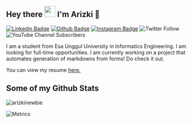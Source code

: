## Hey there <img src="https://github.com/TheDudeThatCode/TheDudeThatCode/blob/master/Assets/Hi.gif" width="30px"> I'm Arizki 🐼
[![Linkedin Badge](https://img.shields.io/badge/-arizkinewbie-0072b1?style=flat&logo=Linkedin&logoColor=white&link=https://www.linkedin.com/in/arizkinewbie/)](https://www.linkedin.com/in/arizkinewbie/)
[![Github Badge](https://img.shields.io/badge/-GitHub-grey?style=flat&logo=github&logoColor=white&link=https://github.com/arizkinewbie/)](https://www.github.com/arizkinewbie/) 
[![Instagram Badge](https://img.shields.io/badge/-Instagram-white?style=flat&logo=instagram&logoColor=red&link=https://instagram.com/arizkinewbie/)](https://www.instagram.com/arizkinewbie/) 
![Twitter Follow](https://img.shields.io/twitter/follow/arizkinewbie?style=social)
![YouTube Channel Subscribers](https://img.shields.io/youtube/channel/subscribers/UCm0U2WZHXq-y47SlCrM5uhw?style=social) 



<p align='left'>I am a student from Esa Unggul University in Informatics Engineering. I am looking for full-time opportunities. I am currently working on a project that automates generation of markdowns from forms! Do check it out.</p><p align='left'> You can view my resume <a href='https://www.linkedin.com/in/arizkinewbie' target=_blank><u>here</u>.</a></p>


## Some of my Github Stats
<p align=left> <img src=https://komarev.com/ghpvc/?username=arizkinewbie alt=arizkinewbie /> </p>
<!-- <a href="https://app.daily.dev/ArizkiNewbie"><img src="https://github.com/arizkinewbie/arizkinewbie/blob/main/devcard.svg" align="right" width="200" alt="Arizki Putra Rahman's Dev Card"/></a> -->

[//]: ![](https://github-readme-stats.vercel.app/api?username=arizkinewbie&theme=graywhite&show_icons=true)

![Metrics](https://metrics.lecoq.io/arizkinewbie?template=classic&introduction=1&languages=1&pagespeed=1&sponsors=1&achievements=1&projects=1&languages.limit=8&languages.sections=most-used&languages.colors=github&languages.threshold=0%25&languages.indepth=false&languages.analysis.timeout=15&languages.categories=markup%2C%20programming&languages.recent.categories=markup%2C%20programming&languages.recent.load=300&languages.recent.days=14&introduction.title=true&projects.limit=4&projects.descriptions=false&achievements.threshold=C&achievements.secrets=true&achievements.display=detailed&achievements.limit=0&sponsors.sections=goal%2C%20about&pagespeed.url=.user.website&pagespeed.detailed=false&pagespeed.screenshot=false&config.timezone=Asia%2FJakarta)
